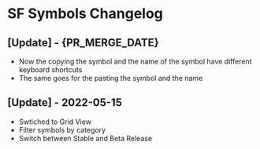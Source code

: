 # SF Symbols Changelog

## [Update] - {PR_MERGE_DATE}

- Now the copying the symbol and the name of the symbol have different keyboard shortcuts
- The same goes for the pasting the symbol and the name

## [Update] - 2022-05-15

- Swtiched to Grid View
- Filter symbols by category
- Switch between Stable and Beta Release
